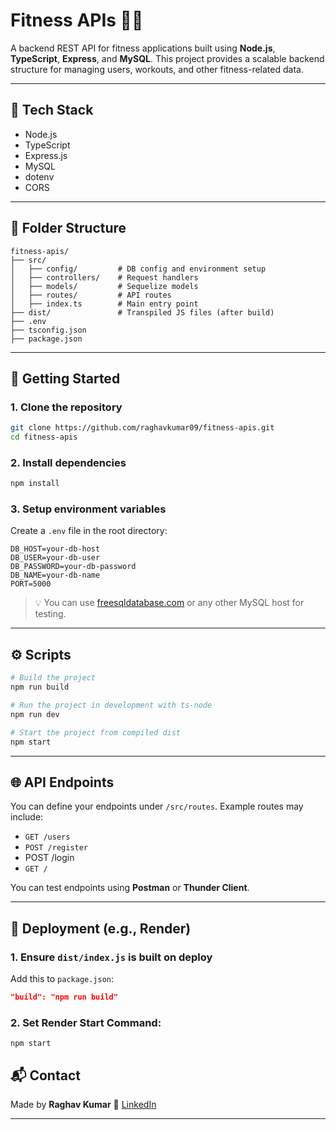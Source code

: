 # Fitness APIs 🏋️‍♂️

A backend REST API for fitness applications built using **Node.js**, **TypeScript**, **Express**, and **MySQL**. This project provides a scalable backend structure for managing users, workouts, and other fitness-related data.

---

## 🔧 Tech Stack

* Node.js
* TypeScript
* Express.js
* MySQL
* dotenv
* CORS

---

## 📁 Folder Structure

```
fitness-apis/
├── src/
│   ├── config/         # DB config and environment setup
│   ├── controllers/    # Request handlers
│   ├── models/         # Sequelize models
│   ├── routes/         # API routes
│   ├── index.ts        # Main entry point
├── dist/               # Transpiled JS files (after build)
├── .env
├── tsconfig.json
├── package.json
```

---

## 🚀 Getting Started

### 1. Clone the repository

```bash
git clone https://github.com/raghavkumar09/fitness-apis.git
cd fitness-apis
```

### 2. Install dependencies

```bash
npm install
```

### 3. Setup environment variables

Create a `.env` file in the root directory:

```
DB_HOST=your-db-host
DB_USER=your-db-user
DB_PASSWORD=your-db-password
DB_NAME=your-db-name
PORT=5000
```

> 💡 You can use [freesqldatabase.com](https://www.freesqldatabase.com/) or any other MySQL host for testing.

---

## ⚙️ Scripts

```bash
# Build the project
npm run build

# Run the project in development with ts-node
npm run dev

# Start the project from compiled dist
npm start
```

---

## 🌐 API Endpoints

You can define your endpoints under `/src/routes`. Example routes may include:

* `GET /users`
* `POST /register`
*  POST /login
* `GET /`

You can test endpoints using **Postman** or **Thunder Client**.

---

## 🚀 Deployment (e.g., Render)

### 1. Ensure `dist/index.js` is built on deploy

Add this to `package.json`:

```json
"build": "npm run build"
```

### 2. Set Render Start Command:

```
npm start
```

## 📬 Contact

Made by **Raghav Kumar**
🔗 [LinkedIn](https://linkedin.com/in/raghavkumar09)

---

